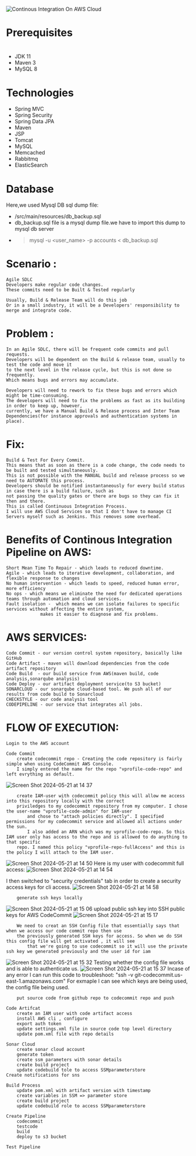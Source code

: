 
![Continous Integration On AWS Cloud](https://github.com/Sequence-94/CI-AWS/assets/53806574/9f4171fc-9b17-411a-bcfe-ad3b5d038c39)


# Prerequisites
#
- JDK 11 
- Maven 3 
- MySQL 8

# Technologies 
- Spring MVC
- Spring Security
- Spring Data JPA
- Maven
- JSP
- Tomcat
- MySQL
- Memcached
- Rabbitmq
- ElasticSearch
# Database
Here,we used Mysql DB 
sql dump file:
- /src/main/resources/db_backup.sql
- db_backup.sql file is a mysql dump file.we have to import this dump to mysql db server
- > mysql -u <user_name> -p accounts < db_backup.sql

# Scenario :
	Agile SDLC
	Developers make regular code changes.
	These commits need to be Built & Tested regularly

	Usually, Build & Release Team will do this job
	Or in a small industry, it will be a Developers' responsibility to merge and integrate code.

# Problem :
	In an Agile SDLC, there will be frequent code commits and pull requests.
	Developers will be dependent on the Build & release team, usually to test the code and move it
	to the next level in the release cycle, but this is not done so frequently.
	Which means bugs and errors may accumulate.

	Developers will need to rework to fix these bugs and errors which might be time-consuming.
	The developers will need to fix the problems as fast as its building in order to keep up, however,
	currently, we have a Manual Build & Release process and Inter Team Dependencies(for instance approvals and authentication systems in place).

# Fix:
	Build & Test For Every Commit.
	This means that as soon as there is a code change, the code needs to be built and tested simultaneously.
	This is not possible with the MANUAL build and release process so we need to AUTOMATE this process.
	Developers should be notified instantaneously for every build status in case there is a build failure, such as 
	not passing the quality gates or there are bugs so they can fix it then and there.
	This is called Continuous Integration Process.
	I will use AWS Cloud Services so that I don't have to manage CI Servers myself such as Jenkins. This removes some overhead.

# Benefits of Continous Integration Pipeline on AWS:
	Short Mean Time To Repair - which leads to reduced downtime.
	Agile - which leads to iterative development, collaboration, and flexible response to changes
	No human intervention - which leads to speed, reduced human error, more efficiency
	No ops - which means we eliminate the need for dedicated operations teams through automation and cloud services.
	Fault isolation -  which means we can isolate failures to specific services without affecting the entire system, 
				 makes it easier to diagnose and fix problems.


# AWS SERVICES:
	Code Commit - our version control system repository, basically like GitHub
	Code Artifact - maven will download dependencies from the code artifact repository
	Code Build  - our build service from AWS(maven build, code analysis,sonarqube analysis)
	Code Deploy - our artifact deployment service(to S3 bucket)
	SONARCLOUD - our sonarqube cloud-based tool. We push all of our results from code build to Sonarcloud
	CHECKSTYLE - our code analysis tool
	CODEPIPELINE - our service that integrates all jobs.


# FLOW OF EXECUTION:

	Login to the AWS account

	Code Commit
		create codecommit repo - Creating the code repository is fairly simple when using CodeCommit AWS Console. 
  		I simply entered the name for the repo "vprofile-code-repo" and left evrything as default.
![Screen Shot 2024-05-21 at 14 37](https://github.com/Sequence-94/CI-AWS/assets/53806574/133f0762-c85a-4a53-92a6-b39cb56ff2f0)

		create IAM-user with codecommit policy this will allow me access into this repository locally with the correct
  		priviledges to my codecommit repository from my computer. I chose the user-name "vprofile-code-admin" for IAM-user
    		and chose to "attach policies directly". I specified permissions for my codecommit service and allowed all actions under the sun.
      		I also added an ARN which was my vprofile-code-repo. So this IAM user only has access to the repo and is allowed to do anything to that specific
		repo. I named this policy "vprofile-repo-fullAccess" and this is the policy I will attach to the IAM user.
![Screen Shot 2024-05-21 at 14 50](https://github.com/Sequence-94/CI-AWS/assets/53806574/912fea61-7947-496e-a316-91b3b64eadfe)
Here is my user with codecommit full access:
![Screen Shot 2024-05-21 at 14 54](https://github.com/Sequence-94/CI-AWS/assets/53806574/d7e07669-4945-44bc-8454-0f2f5281152b)

I then switched to "security credentials" tab in order to create a security access keys for cli access. 
![Screen Shot 2024-05-21 at 14 58](https://github.com/Sequence-94/CI-AWS/assets/53806574/f538844f-f9d1-41a5-b2bf-911aa462dddb)

		generate ssh keys locally 
![Screen Shot 2024-05-21 at 15 06](https://github.com/Sequence-94/CI-AWS/assets/53806574/781364e5-500c-4d86-a90d-918247bd04cf)
		upload public ssh key into SSH public keys for AWS CodeCommit
![Screen Shot 2024-05-21 at 15 17](https://github.com/Sequence-94/CI-AWS/assets/53806574/f6a3a127-2e40-4ef7-9ac7-d81f01178ffc)

		We need to creat an SSH Config file that essentially says that when we access our code commit repo then use 
  		the previously generated SSH keys for access. So when we do SSH this config file will get activated , it will see
    		that we're going to use codecommit so it will use the private ssh key we generated previously and the user id for iam
![Screen Shot 2024-05-21 at 15 32](https://github.com/Sequence-94/CI-AWS/assets/53806574/bea3a8c1-8522-4ff0-aa57-3672cf5cffb6)
		Testing whether the config file works and is able to authenticate us.
![Screen Shot 2024-05-21 at 15 37](https://github.com/Sequence-94/CI-AWS/assets/53806574/f63c60bf-88cb-4fbf-900a-128b6f2b0f63)
		Incase of any error I can run this code to troubleshoot:
  		"ssh -v git-codecommit.us-east-1.amazonaws.com"
    		For exmaple I can see which keys are being used, the config file being used.

		put source code from github repo to codecommit repo and push

	Code Artifcat
		create an IAM user with code artifact access
		install AWS cli , configure
		export auth token
		update settings.xml file in source code top level directory 
		update pom.xml file with repo details

	Sonar Cloud
		create sonar cloud account
		generate token
		create ssm parameters with sonar details
		create build project
		update codebuild tole to access SSMparameterstore
	Create notifications for sns

	Build Process
		update pom.xml with artifact version with timestamp
		create variables in SSM => parameter store
		create build project
		update codebuild role to access SSMparameterstore
		
	Create Pipeline
		codecommit
		testcode
		build
		deploy to s3 bucket

	Test Pipeline
		
